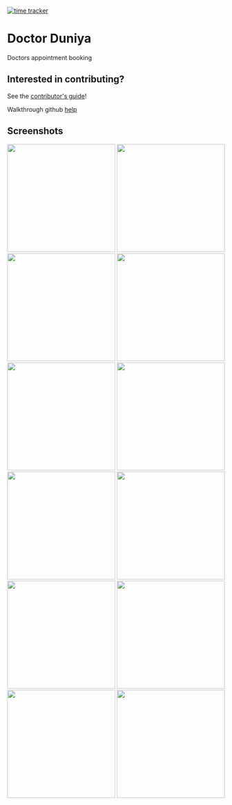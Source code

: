 [![time tracker](https://wakatime.com/badge/github/Amitpatil215/Doctor-Duniya.svg)](https://wakatime.com/badge/github/Amitpatil215/Doctor-Duniya)

# Doctor Duniya

Doctors appointment booking

## Interested in contributing?

See the [contributor's guide](CONTRIBUTING.md)!

Walkthrough github [help](git_help.md)

## Screenshots

<img src="https://user-images.githubusercontent.com/54329870/93977093-9d598480-fd97-11ea-9f06-923dfde3778e.png" width=250> <img src="https://user-images.githubusercontent.com/54329870/93977099-9fbbde80-fd97-11ea-8dc2-497077741356.png" width=250> <img src="https://user-images.githubusercontent.com/54329870/93977103-a0ed0b80-fd97-11ea-80df-7b003b61917a.png" width=250> <img src="https://user-images.githubusercontent.com/54329870/93977105-a21e3880-fd97-11ea-808f-9f8f41507216.png" width=250> <img src="https://user-images.githubusercontent.com/54329870/93977109-a34f6580-fd97-11ea-91ac-917bb6da3e79.png" width=250> <img src="https://user-images.githubusercontent.com/54329870/93977111-a3e7fc00-fd97-11ea-9897-31a3177e001b.png" width=250>  <img src="https://user-images.githubusercontent.com/54329870/93977118-a6e2ec80-fd97-11ea-84fc-2b963f01fdc2.png" width=250> <img src="https://user-images.githubusercontent.com/54329870/93977138-ac403700-fd97-11ea-98a4-8698722fdc29.png" width=250> <img src="https://user-images.githubusercontent.com/54329870/93977146-b06c5480-fd97-11ea-895e-8bdf7f8f9ec6.png" width=250>  <img src="https://user-images.githubusercontent.com/54329870/93977155-b2ceae80-fd97-11ea-91db-54748fbb0980.png" width=250> <img src="https://user-images.githubusercontent.com/54329870/93977159-b5310880-fd97-11ea-9d49-ae36f652b0d0.png" width=250> <img src="https://user-images.githubusercontent.com/54329870/93977164-b6facc00-fd97-11ea-9c7c-40aa9cf9c5ba.png" width=250> 
